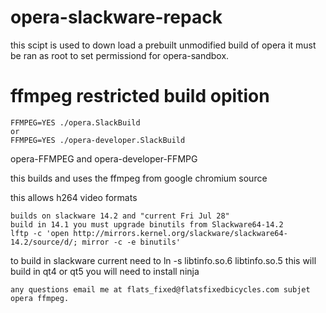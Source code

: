 # opera-slackware-repack
this scipt is used to down load 
a prebuilt unmodified build of opera
it must be ran as root to set permissiond for 
opera-sandbox.

# ffmpeg restricted build opition
~~~
FFMPEG=YES ./opera.SlackBuild
or
FFMPEG=YES ./opera-developer.SlackBuild
~~~
opera-FFMPEG and  opera-developer-FFMPG 

this builds and uses the ffmpeg from google chromium source

this allows h264 video formats
~~~
builds on slackware 14.2 and "current Fri Jul 28"
build in 14.1 you must upgrade binutils from Slackware64-14.2
lftp -c 'open http://mirrors.kernel.org/slackware/slackware64-14.2/source/d/; mirror -c -e binutils'
~~~
to build in slackware current need to  ln -s libtinfo.so.6 libtinfo.so.5
this will build in qt4 or qt5
you will need to install ninja
~~~
any questions email me at flats_fixed@flatsfixedbicycles.com subjet opera ffmpeg.
